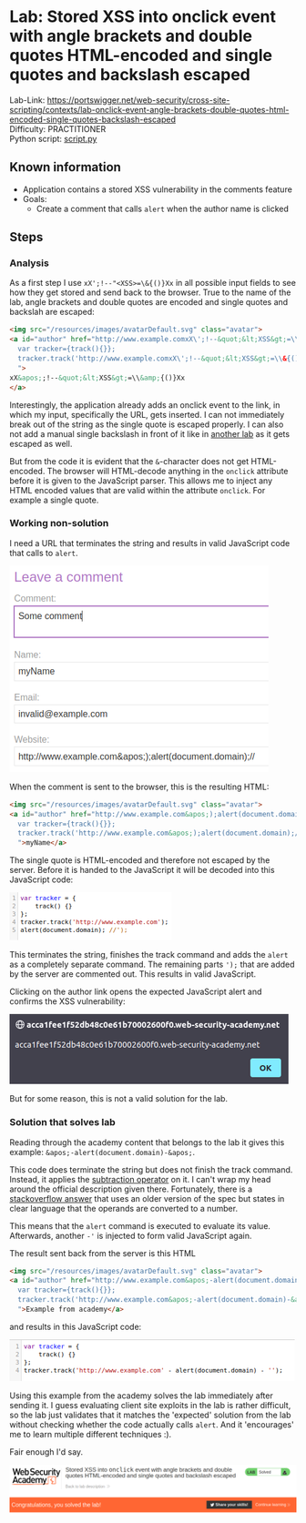 # Lab: Stored XSS into onclick event with angle brackets and double quotes HTML-encoded and single quotes and backslash escaped

Lab-Link: <https://portswigger.net/web-security/cross-site-scripting/contexts/lab-onclick-event-angle-brackets-double-quotes-html-encoded-single-quotes-backslash-escaped>  
Difficulty: PRACTITIONER  
Python script: [script.py](script.py)  

## Known information

- Application contains a stored XSS vulnerability in the comments feature
- Goals:
  - Create a comment that calls `alert` when the author name is clicked

## Steps

### Analysis

As a first step I use `xX';!--"<XSS>=\&{()}Xx` in all possible input fields to see how they get stored and send back to the browser. True to the name of the lab, angle brackets and double quotes are encoded and single quotes and backslah are escaped:

```html
<img src="/resources/images/avatarDefault.svg" class="avatar">
<a id="author" href="http://www.example.comxX\';!--&quot;&lt;XSS&gt;=\\&{()}Xx" onclick="
  var tracker={track(){}};
  tracker.track('http://www.example.comxX\';!--&quot;&lt;XSS&gt;=\\&{()}Xx');
  ">
xX&apos;;!--&quot;&lt;XSS&gt;=\\&amp;{()}Xx
</a>
```

Interestingly, the application already adds an onclick event to the link, in which my input, specifically the URL, gets inserted. I can not immediately break out of the string as the single quote is escaped properly. I can also not add a manual single backslash in front of it like in [another lab](../Reflected_XSS_into_a_JavaScript_string_with_angle_brackets_and_double_quotes_HTML-encoded_and_single_quotes_escaped/README.md) as it gets escaped as well.

But from the code it is evident that the `&`-character does not get HTML-encoded. The browser will HTML-decode anything in the `onclick` attribute before it is given to the JavaScript parser. This allows me to inject any HTML encoded values that are valid within the attribute `onclick`. For example a single quote.

### Working non-solution

I need a URL that terminates the string and results in valid JavaScript code that calls to `alert`.

![malicious_comment](img/malicious_comment.png)

When the comment is sent to the browser, this is the resulting HTML:

```html
<img src="/resources/images/avatarDefault.svg" class="avatar">
<a id="author" href="http://www.example.com&apos;);alert(document.domain);//" onclick="
  var tracker={track(){}};
  tracker.track('http://www.example.com&apos;);alert(document.domain);//');
  ">myName</a>
```

The single quote is HTML-encoded and therefore not escaped by the server. Before it is handed to the JavaScript it will be decoded into this JavaScript code:

![malicious_JS](img/malicious_JS.png)

This terminates the string, finishes the track command and adds the `alert` as a completely separate command. The remaining parts `');` that are added by the server are commented out. This results in valid JavaScript.

Clicking on the author link opens the expected JavaScript alert and confirms the XSS vulnerability:

![alert_box](img/alert_box.png)

But for some reason, this is not a valid solution for the lab.

### Solution that solves lab

Reading through the academy content that belongs to the lab it gives this example: `&apos;-alert(document.domain)-&apos;`.

This code does terminate the string but does not finish the track command. Instead, it applies the [subtraction operator](https://262.ecma-international.org/12.0/#sec-subtraction-operator-minus) on it. I can't wrap my head around the official description given there. Fortunately, there is a [stackoverflow answer](https://stackoverflow.com/questions/47026942/minus-operator-on-strings-in-javascript) that uses an older version of the spec but states in clear language that the operands are converted to a number.

This means that the `alert` command is executed to evaluate its value. Afterwards, another `-'` is injected to form valid JavaScript again.

The result sent back from the server is this HTML

```html
<img src="/resources/images/avatarDefault.svg" class="avatar">
<a id="author" href="http://www.example.com&apos;-alert(document.domain)-&apos;" onclick="
  var tracker={track(){}};
  tracker.track('http://www.example.com&apos;-alert(document.domain)-&apos;');
  ">Example from academy</a> 
```

and results in this JavaScript code:

![solution_js](img/solution_js.png)

Using this example from the academy solves the lab immediately after sending it. I guess evaluating client site exploits in the lab is rather difficult, so the lab just validates that it matches the 'expected' solution from the lab without checking whether the code actually calls `alert`. And it 'encourages' me to learn multiple different techniques :).

Fair enough I'd say.

![success](img/success.png)
